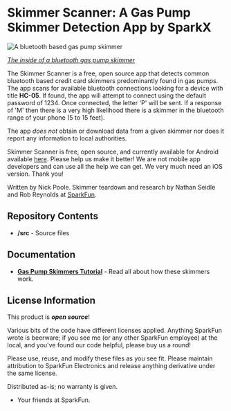 Skimmer Scanner: A Gas Pump Skimmer Detection App by SparkX
===========================================================

![A bluetooth based gas pump skimmer](https://cdn.sparkfun.com/assets/learn_tutorials/6/9/4/Skimmer-IC_labels.jpg)

[*The inside of a bluetooth gas pump skimmer*](https://learn.sparkfun.com/tutorials/gas-pump-skimmers)

The Skimmer Scanner is a free, open source app that detects common bluetooth based credit card skimmers predominantly found in gas pumps. The app scans for available bluetooth connections looking for a device with title **HC-05**. If found, the app will attempt to connect using the default password of 1234. Once connected, the letter 'P' will be sent. If a response of 'M' then there is a very high likelihood there is a skimmer in the bluetooth range of your phone (5 to 15 feet).

The app *does not* obtain or download data from a given skimmer nor does it report any information to local authorities.

Skimmer Scanner is free, open source, and currently available for Android available [here](https://play.google.com/store/apps/details?id=skimmerscammer.skimmerscammer). Please help us make it better! We are not mobile app developers and can use all the help we can get. We very much need an iOS version. Thank you!

Written by Nick Poole. Skimmer teardown and research by Nathan Seidle and Rob Reynolds at [SparkFun](http://www.sparkfun.com).

Repository Contents
-------------------

* **/src** - Source files

Documentation
--------------

* **[Gas Pump Skimmers Tutorial](https://learn.sparkfun.com/tutorials/gas-pump-skimmers)** - Read all about how these skimmers work.

License Information
-------------------

This product is _**open source**_! 

Various bits of the code have different licenses applied. Anything SparkFun wrote is beerware; if you see me (or any other SparkFun employee) at the local, and you've found our code helpful, please buy us a round!

Please use, reuse, and modify these files as you see fit. Please maintain attribution to SparkFun Electronics and release anything derivative under the same license.

Distributed as-is; no warranty is given.

- Your friends at SparkFun.
